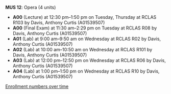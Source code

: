 **MUS 12**: Opera (4 units)

- **A00** (Lecture) at 12:30 pm–1:50 pm on Tuesday, Thursday at RCLAS R103 by Davis, Anthony Curtis (A01539507)
- **A00** (Final Exam) at 11:30 am–2:29 pm on Tuesday at RCLAS R08 by Davis, Anthony Curtis (A01539507)
- **A01** (Lab) at 9:00 am–9:50 am on Wednesday at RCLAS R02 by Davis, Anthony Curtis (A01539507)
- **A02** (Lab) at 10:00 am–10:50 am on Wednesday at RCLAS R101 by Davis, Anthony Curtis (A01539507)
- **A03** (Lab) at 12:00 pm–12:50 pm on Wednesday at RCLAS R06 by Davis, Anthony Curtis (A01539507)
- **A04** (Lab) at 1:00 pm–1:50 pm on Wednesday at RCLAS R10 by Davis, Anthony Curtis (A01539507)

[Enrollment numbers over time](./MUS12.tsv)

